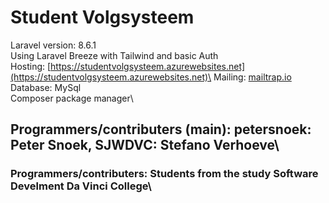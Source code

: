 # Student Volgsysteem
Laravel version: 8.6.1\
Using Laravel Breeze with Tailwind and basic Auth\
Hosting: [https://studentvolgsysteem.azurewebsites.net](https://studentvolgsysteem.azurewebsites.net)\
Mailing: [mailtrap.io](mailtrap.io)\
Database: MySql \
Composer package manager\

## Programmers/contributers (main): petersnoek: Peter Snoek, SJWDVC: Stefano Verhoeve\
### Programmers/contributers: Students from the study Software Develment Da Vinci College\



